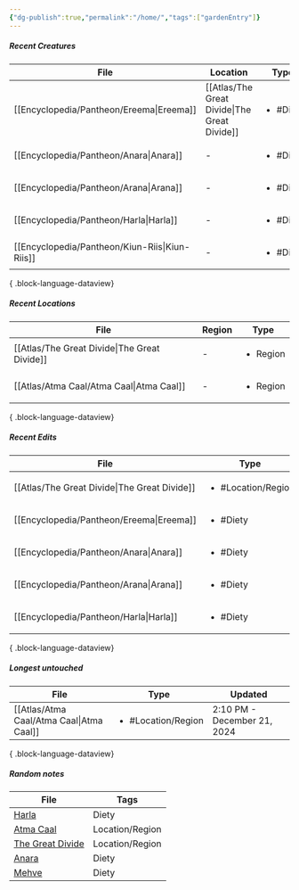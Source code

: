 ```yaml
---
{"dg-publish":true,"permalink":"/home/","tags":["gardenEntry"]}
---
```


##### Recent Creatures
| File                                              | Location                                        | Type                     |
| ------------------------------------------------- | ----------------------------------------------- | ------------------------ |
| [[Encyclopedia/Pantheon/Ereema\|Ereema]]       | [[Atlas/The Great Divide\|The Great Divide]] | <ul><li>#Diety</li></ul> |
| [[Encyclopedia/Pantheon/Anara\|Anara]]         | \-                                              | <ul><li>#Diety</li></ul> |
| [[Encyclopedia/Pantheon/Arana\|Arana]]         | \-                                              | <ul><li>#Diety</li></ul> |
| [[Encyclopedia/Pantheon/Harla\|Harla]]         | \-                                              | <ul><li>#Diety</li></ul> |
| [[Encyclopedia/Pantheon/Kiun-Riis\|Kiun-Riis]] | \-                                              | <ul><li>#Diety</li></ul> |

{ .block-language-dataview}
##### Recent Locations
| File                                            | Region | Type                     |
| ----------------------------------------------- | ------ | ------------------------ |
| [[Atlas/The Great Divide\|The Great Divide]] | \-     | <ul><li>Region</li></ul> |
| [[Atlas/Atma Caal/Atma Caal\|Atma Caal]]     | \-     | <ul><li>Region</li></ul> |

{ .block-language-dataview}
##### Recent Edits
| File                                            | Type                               |
| ----------------------------------------------- | ---------------------------------- |
| [[Atlas/The Great Divide\|The Great Divide]] | <ul><li>#Location/Region</li></ul> |
| [[Encyclopedia/Pantheon/Ereema\|Ereema]]     | <ul><li>#Diety</li></ul>           |
| [[Encyclopedia/Pantheon/Anara\|Anara]]       | <ul><li>#Diety</li></ul>           |
| [[Encyclopedia/Pantheon/Arana\|Arana]]       | <ul><li>#Diety</li></ul>           |
| [[Encyclopedia/Pantheon/Harla\|Harla]]       | <ul><li>#Diety</li></ul>           |

{ .block-language-dataview}
##### Longest untouched
| File                                        | Type                               | Updated                     |
| ------------------------------------------- | ---------------------------------- | --------------------------- |
| [[Atlas/Atma Caal/Atma Caal\|Atma Caal]] | <ul><li>#Location/Region</li></ul> | 2:10 PM - December 21, 2024 |

{ .block-language-dataview}
##### Random notes
<div><table class="dataview table-view-table"><thead class="table-view-thead"><tr class="table-view-tr-header"><th class="table-view-th"><span>File</span></th><th class="table-view-th"><span>Tags</span></th></tr></thead><tbody class="table-view-tbody"><tr><td><span><a data-tooltip-position="top" aria-label="Encyclopedia/Pantheon/Harla.md" data-href="Encyclopedia/Pantheon/Harla.md" href="Encyclopedia/Pantheon/Harla.md" class="internal-link data-link-icon data-link-icon-after data-link-text" target="_blank" rel="noopener nofollow" data-link-tags="#Diety" data-link-path="Encyclopedia/Pantheon/Harla.md" style="--data-link-tags: #Diety; --data-link-path: Encyclopedia/Pantheon/Harla.md;">Harla</a></span></td><td><span>Diety</span></td></tr><tr><td><span><a data-tooltip-position="top" aria-label="Atlas/Atma Caal/Atma Caal.md" data-href="Atlas/Atma Caal/Atma Caal.md" href="Atlas/Atma Caal/Atma Caal.md" class="internal-link data-link-icon data-link-icon-after data-link-text" target="_blank" rel="noopener nofollow" data-link-tags="#Location/Region" data-link-path="Atlas/Atma Caal/Atma Caal.md" style="--data-link-tags: #Location/Region; --data-link-path: Atlas/Atma Caal/Atma Caal.md;">Atma Caal</a></span></td><td><span>Location/Region</span></td></tr><tr><td><span><a data-tooltip-position="top" aria-label="Atlas/The Great Divide.md" data-href="Atlas/The Great Divide.md" href="Atlas/The Great Divide.md" class="internal-link data-link-icon data-link-icon-after data-link-text" target="_blank" rel="noopener nofollow" data-link-tags="#Location/Region" data-link-path="Atlas/The Great Divide.md" style="--data-link-tags: #Location/Region; --data-link-path: Atlas/The Great Divide.md;">The Great Divide</a></span></td><td><span>Location/Region</span></td></tr><tr><td><span><a data-tooltip-position="top" aria-label="Encyclopedia/Pantheon/Anara.md" data-href="Encyclopedia/Pantheon/Anara.md" href="Encyclopedia/Pantheon/Anara.md" class="internal-link data-link-icon data-link-icon-after data-link-text" target="_blank" rel="noopener nofollow" data-link-tags="#Diety" data-link-path="Encyclopedia/Pantheon/Anara.md" style="--data-link-tags: #Diety; --data-link-path: Encyclopedia/Pantheon/Anara.md;">Anara</a></span></td><td><span>Diety</span></td></tr><tr><td><span><a data-tooltip-position="top" aria-label="Encyclopedia/Pantheon/Mehve.md" data-href="Encyclopedia/Pantheon/Mehve.md" href="Encyclopedia/Pantheon/Mehve.md" class="internal-link data-link-icon data-link-icon-after data-link-text" target="_blank" rel="noopener nofollow" data-link-tags="#Diety" data-link-path="Encyclopedia/Pantheon/Mehve.md" style="--data-link-tags: #Diety; --data-link-path: Encyclopedia/Pantheon/Mehve.md;">Mehve</a></span></td><td><span>Diety</span></td></tr></tbody></table></div>
